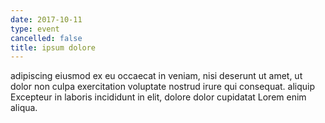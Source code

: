 ```yaml
---
date: 2017-10-11
type: event
cancelled: false
title: ipsum dolore
---
```

adipiscing eiusmod ex eu occaecat in veniam, nisi deserunt ut amet, ut dolor non culpa exercitation voluptate nostrud irure qui consequat. aliquip Excepteur in laboris incididunt in elit, dolore dolor cupidatat Lorem enim aliqua.
